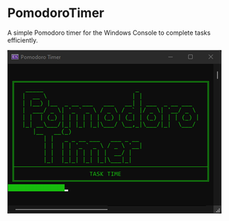 # PomodoroTimer

A simple Pomodoro timer for the Windows Console to complete tasks efficiently.

![Pomodoro Timer - Task Time](https://github.com/waltbeaman/PomodoroTimer/blob/master/PomodoroTimer.png)
